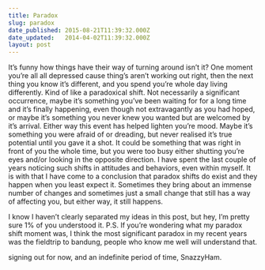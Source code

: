 ```yaml
---
title: Paradox
slug: paradox
date_published: 2015-08-21T11:39:32.000Z
date_updated:   2014-04-02T11:39:32.000Z
layout: post
---
```


It’s funny how things have their way of turning around isn’t it? One moment you’re all all depressed cause thing’s aren’t working out right, then the next thing you know it’s different, and you spend you’re whole day living differently. Kind of like a paradoxical shift. Not necessarily a significant occurrence, maybe it’s something you’ve been waiting for for a long time and it’s finally happening, even though not extravagantly as you had hoped, or maybe it’s something you never knew you wanted but are welcomed by it’s arrival. Either way this event has helped lighten you’re mood. Maybe it’s something you were afraid of or dreading, but never realised it’s true potential until you gave it a shot. It could be something that was right in front of you the whole time, but you were too busy either shutting you’re eyes and/or looking in the opposite direction. I have spent the last couple of years noticing such shifts in attitudes and behaviors, even within myself. It is with that I have come to a conclusion that paradox shifts do exist and they happen when you least expect it. Sometimes they bring about an immense number of changes and sometimes just a small change that still has a way of affecting you, but either way, it still happens. 

I know I haven’t clearly separated my ideas in this post, but hey, I’m pretty sure 1% of you understood it. 
P.S. If you’re wondering what my paradox shift moment was, I think the most significant paradox in my recent years was the fieldtrip to bandung, people who know me well will understand that. 

signing out for now, and an indefinite period of time, 
SnazzyHam. 
